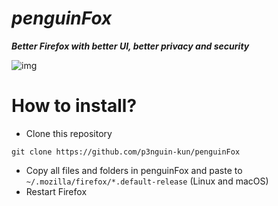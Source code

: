 # ***penguinFox***
***Better Firefox with better UI, better privacy and security***

![img](https://i.imgur.com/cxtvfLg.png)

# How to install?
- Clone this repository
```
git clone https://github.com/p3nguin-kun/penguinFox
```

- Copy all files and folders in penguinFox and paste to ```~/.mozilla/firefox/*.default-release``` (Linux and macOS)
- Restart Firefox
